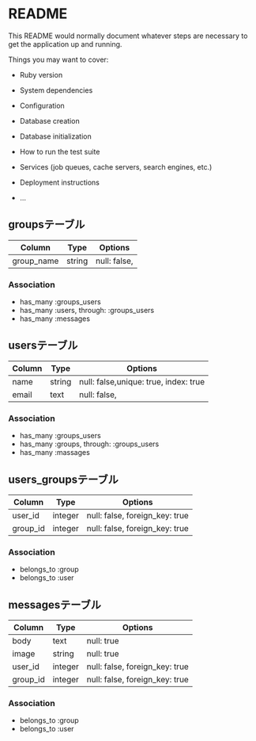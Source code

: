 # README

This README would normally document whatever steps are necessary to get the
application up and running.

Things you may want to cover:

* Ruby version

* System dependencies

* Configuration

* Database creation

* Database initialization

* How to run the test suite

* Services (job queues, cache servers, search engines, etc.)

* Deployment instructions

* ...

## groupsテーブル

|Column|Type|Options|
|------|----|-------|
|group_name|string|null: false,|

### Association
- has_many :groups_users
- has_many :users, through: :groups_users
- has_many :messages


## usersテーブル

|Column|Type|Options|
|------|----|-------|
|name|string|null: false,unique: true, index: true|
|email|text|null: false,|

### Association
- has_many :groups_users
- has_many :groups, through: :groups_users
- has_many :massages


## users_groupsテーブル

|Column|Type|Options|
|------|----|-------|
|user_id|integer|null: false, foreign_key: true|
|group_id|integer|null: false, foreign_key: true|

### Association
- belongs_to :group
- belongs_to :user


## messagesテーブル

|Column|Type|Options|
|------|----|-------|
|body|text|null: true|
|image|string|null: true|
|user_id|integer|null: false, foreign_key: true|
|group_id|integer|null: false, foreign_key: true|

### Association
- belongs_to :group
- belongs_to :user
